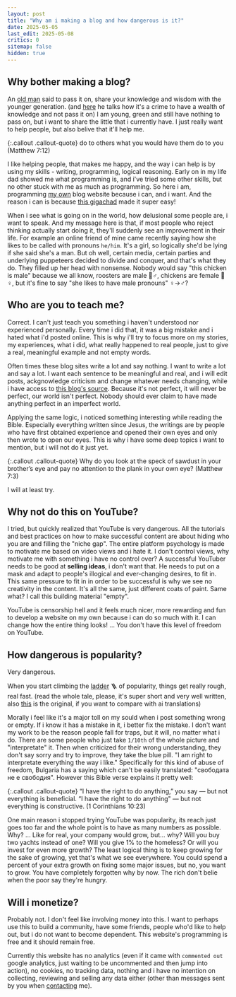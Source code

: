 ```yaml
---
layout: post
title: "Why am i making a blog and how dangerous is it?"
date: 2025-05-05
last_edit: 2025-05-08
critics: 0
sitemap: false
hidden: true
---
```


## Why bother making a blog?

An [old man](https://www.youtube.com/@DryCreekWranglerSchool) said to pass it on, share your knowledge and wisdom with the younger generation. (and [here](https://youtu.be/IbqUTHHRMn4&t=1064) he talks how it's a crime to have a wealth of knowledge and not pass it on) I am young, green and still have nothing to pass on, but i want to share the little that i currently have. I just really want to help people, but also belive that it'll help me.

{:.callout .callout-quote}
do to others what you would have them do to you (Matthew 7:12)

I like helping people, that makes me happy, and the way i can help is by using my skills - writing, programming, logical reasoning. Early on in my life dad showed me what programming is, and i've tried some other skills, but no other stuck with me as much as programming. So here i am, programming [my own](https://github.com/tomsterbg/tomsterbg.github.io) blog website because i can, and i want. And the reason i can is because [this gigachad](https://brainfucksec.github.io/) made it super easy!

When i see what is going on in the world, how delusional some people are, i want to speak. And my message here is that, if most people who reject thinking actually start doing it, they'll suddenly see an improvement in their life. For example an online friend of mine came recently saying how she likes to be called with pronouns `he/him`. It's a girl, so logically she'd be lying if she said she's a man. But oh well, certain media, certain parties and underlying puppeteers decided to divide and conquer, and that's what they do. They filled up her head with nonsense. Nobody would say "this chicken is male" because we all know, roosters are male 🐓♂️, chickens are female 🐔♀️, but it's fine to say "she likes to have male pronouns" ♀️->♂️?

## Who are you to teach me?

Correct. I can't just teach you something i haven't understood nor experienced personally. Every time i did that, it was a big mistake and i hated what i'd posted online. This is why i'll try to focus more on my stories, my experiences, what i did, what really happened to real people, just to give a real, meaningful example and not empty words.

Often times these blog sites write a lot and say nothing. I want to write a lot and say a lot. I want each sentence to be meaningful and real, and i will edit posts, ackgnowledge criticism and change whatever needs changing, while i have access to [this blog's source](https://github.com/tomsterbg/tomsterbg.github.io). Because it's not perfect, it will never be perfect, our world isn't perfect. Nobody should ever claim to have made anything perfect in an imperfect world.

Applying the same logic, i noticed something interesting while reading the Bible. Especially everything written since Jesus, the writings are by people who have first obtained experience and opened their own eyes and only then wrote to open our eyes. This is why i have some deep topics i want to mention, but i will not do it just yet.

{:.callout .callout-quote}
Why do you look at the speck of sawdust in your brother’s eye and pay no attention to the plank in your own eye? (Matthew 7:3)

I will at least try.

## Why not do this on YouTube?

I tried, but quickly realized that YouTube is very dangerous. All the tutorials and best practices on how to make successful content are about hiding who you are and filling the "niche gap". The entire platform psychology is made to motivate me based on video views and i hate it. I don't control views, why motivate me with something i have no control over? A successful YouTuber needs to be good at **selling ideas**, i don't want that. He needs to put on a mask and adapt to people's illogical and ever-changing desires, to fit in. This same pressure to fit in in order to be successful is why we see no creativity in the content. It's all the same, just different coats of paint. Same what? I call this building material "empty".

YouTube is censorship hell and it feels much nicer, more rewarding and fun to develop a website on my own because i can do so much with it. I can change how the entire thing looks! ... You don't have this level of freedom on YouTube.

## How dangerous is popularity?

Very dangerous.

When you start climbing the [ladder](https://www.reddit.com/r/satire/comments/1khe87/tale_of_the_stairway_translation_of_a_bulgarian/) 🪜 of popularity, things get really rough, real fast. (read the whole tale, please, it's super short and very well written, also [this](https://chitanka.info/text/4253-prikazka-za-stylbata) is the original, if you want to compare with ai translations)

Morally i feel like it's a major toll on my sould when i post something wrong or empty. If i know it has a mistake in it, i better fix the mistake. I don't want my work to be the reason people fall for traps, but it will, no matter what i do. There are some people who just take `1/10th` of the whole picture and "interpretate" it. Then when criticized for their wrong understanding, they don't say sorry and try to improve, they take the blue pill. "I am right to interpretate everything the way i like." Specifically for this kind of abuse of freedom, Bulgaria has a saying which can't be easily translated: "свободата не е свободия". However this Bible verse explains it pretty well:

{:.callout .callout-quote}
“I have the right to do anything,” you say — but not everything is beneficial. “I have the right to do anything" — but not everything is constructive. (1 Corinthians 10:23)

One main reason i stopped trying YouTube was popularity, its reach just goes too far and the whole point is to have as many numbers as possible. Why? ... Like for real, your company would grow, but... why? Will you buy two yachts instead of one? Will you give 1% to the homeless? Or will you invest for even more growth? The least logical thing is to keep growing for the sake of growing, yet that's what we see everywhere. You could spend a percent of your extra growth on fixing some major issues, but no, you want to grow. You have completely forgotten why by now. The rich don't belie when the poor say they're hungry.

## Will i monetize?

Probably not. I don't feel like involving money into this. I want to perhaps use this to build a community, have some friends, people who'd like to help out, but i do not want to become dependent. This website's programming is free and it should remain free.

Currently this website has no analytics (even if it came with `commented out` google analytics, just waiting to be uncommented and then jump into action), no cookies, no tracking data, nothing and i have no intention on collecting, reviewing and selling any data either (other than messages sent by you when [contacting](https://tomsterbg.github.io/contacts) me).
